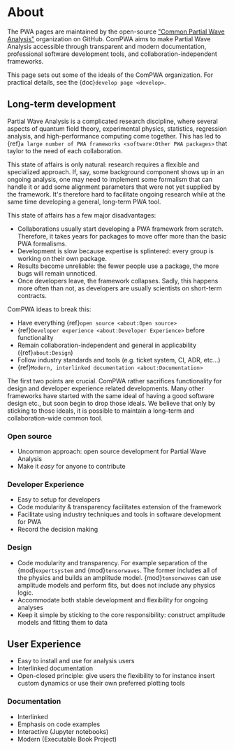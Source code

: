 # About

The PWA pages are maintained by the open-source
["Common Partial Wave Analysis"](https://github.com/ComPWA) organization on
GitHub. ComPWA aims to make Partial Wave Analysis accessible through
transparent and modern documentation, professional software development tools,
and collaboration-independent frameworks.

This page sets out some of the ideals of the ComPWA organization. For practical
details, see the {doc}`develop page <develop>`.

## Long-term development

Partial Wave Analysis is a complicated research discipline, where several
aspects of quantum field theory, experimental physics, statistics, regression
analysis, and high-performance computing come together. This has led to
{ref}`a large number of PWA frameworks <software:Other PWA packages>` that
taylor to the need of each collaboration.

This state of affairs is only natural: research requires a flexible and
specialized approach. If, say, some background component shows up in an ongoing
analysis, one may need to implement some formalism that can handle it or add
some alignment parameters that were not yet supplied by the framework. It's
therefore hard to facilitate ongoing research while at the same time developing
a general, long-term PWA tool.

This state of affairs has a few major disadvantages:

- Collaborations usually start developing a PWA framework from scratch.
  Therefore, it takes years for packages to move offer more than the basic PWA
  formalisms.
- Development is slow because expertise is splintered: every group is working
  on their own package.
- Results become unreliable: the fewer people use a package, the more bugs will
  remain unnoticed.
- Once developers leave, the framework collapses. Sadly, this happens more
  often than not, as developers are usually scientists on short-term contracts.

ComPWA ideas to break this:

- Have everything {ref}`open source <about:Open source>`
- {ref}`Developer experience <about:Developer Experience>` before functionality
- Remain collaboration-independent and general in applicability
  ({ref}`about:Design`)
- Follow industry standards and tools (e.g. ticket system, CI, ADR, etc...)
- {ref}`Modern, interlinked documentation <about:Documentation>`

The first two points are crucial. ComPWA rather sacrifices functionality for
design and developer experience related developments. Many other frameworks
have started with the same ideal of having a good software design etc., but
soon begin to drop those ideals. We believe that only by sticking to those
ideals, it is possible to maintain a long-term and collaboration-wide common
tool.

### Open source

- Uncommon approach: open source development for Partial Wave Analysis
- Make it _easy_ for anyone to contribute

### Developer Experience

- Easy to setup for developers
- Code modularity & transparency facilitates extension of the framework
- Facilitate using industry techniques and tools in software development for
  PWA
- Record the decision making

### Design

- Code modularity and transparency. For example separation of the
  {mod}`expertsystem` and {mod}`tensorwaves`. The former includes all of the
  physics and builds an amplitude model. {mod}`tensorwaves` can use amplitude
  models and perform fits, but does not include any physics logic.
- Accommodate both stable development and flexibility for ongoing analyses
- Keep it simple by sticking to the core responsibility: construct amplitude
  models and fitting them to data

## User Experience

- Easy to install and use for analysis users
- Interlinked documentation
- Open-closed principle: give users the flexibility to for instance insert
  custom dynamics or use their own preferred plotting tools

### Documentation

- Interlinked
- Emphasis on code examples
- Interactive (Jupyter notebooks)
- Modern (Executable Book Project)
